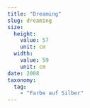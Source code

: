 ```yaml
---
title: "Dreaming"
slug: dreaming
size:
  height:
    value: 57
    unit: cm
  width:
    value: 59
    unit: cm
date: 2008
taxonomy:
  tag:
    - "Farbe auf Silber"
---
```

